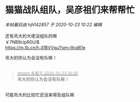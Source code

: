 # 猫猫战队组队，吴彦祖们来帮帮忙


<i class="pstatus"> 本帖最后由 hjh142857 于 2020-10-23 10:22 编辑 </i><br />
<br />
<img id="aimg_baphZ" onclick="zoom(this, this.src, 0, 0, 0)" class="zoom" src="http://p0.so.qhimgs1.com/t023c34c31cc4140362.jpg" onmouseover="img_onmouseoverfunc(this)" onload="thumbImg(this)" border="0" alt="" /><br />
还有吊大的大佬没组队的嘛<img src="static/image/smiley/yct/010.gif" smilieid="41" border="0" alt="" /> <br />
￥7NB9cipR0Ui$<br />
<a href="https://m.tb.cn/h.41BVVwJ?sm=9cd61e" target="_blank">https://m.tb.cn/h.41BVVwJ?sm=9cd61e</a>

吊大的你认为会没有队嘛！<br />
<br />
<img src="static/image/smiley/default/titter.gif" smilieid="9" border="0" alt="" /><img src="static/image/smiley/default/titter.gif" smilieid="9" border="0" alt="" /><img src="static/image/smiley/default/titter.gif" smilieid="9" border="0" alt="" />

<div class="quote"><blockquote><font size="2"><a href="https://www.hostloc.com/forum.php?mod=redirect&amp;goto=findpost&amp;pid=9339816&amp;ptid=757506" target="_blank"><font color="#999999">llmwxt 发表于 2020-10-23 10:20</font></a></font><br />
吊大的你认为会没有队嘛！</blockquote></div><br />
<img src="static/image/smiley/yct/010.gif" smilieid="41" border="0" alt="" />可能吊大的比较忙还没来得及组队嘛
